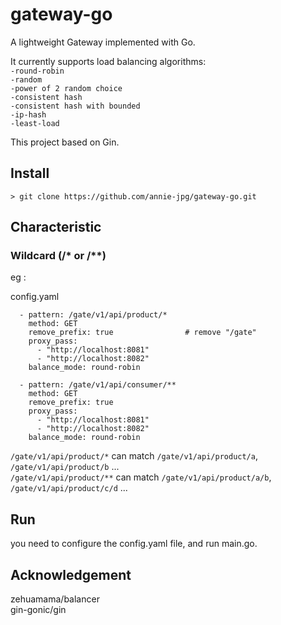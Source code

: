 # gateway-go
A lightweight Gateway implemented with Go.

It currently supports load balancing algorithms:\
`-round-robin`\
`-random`\
`-power of 2 random choice`\
`-consistent hash`\
`-consistent hash with bounded`\
`-ip-hash`\
`-least-load`

This project based on Gin.

## Install
`> git clone https://github.com/annie-jpg/gateway-go.git`

## Characteristic
### Wildcard (/* or /**)

eg :

config.yaml
```location:                     
  - pattern: /gate/v1/api/product/*
    method: GET
    remove_prefix: true                # remove "/gate"
    proxy_pass:                  
      - "http://localhost:8081"
      - "http://localhost:8082"
    balance_mode: round-robin     

  - pattern: /gate/v1/api/consumer/**
    method: GET
    remove_prefix: true
    proxy_pass:                
      - "http://localhost:8081"
      - "http://localhost:8082"
    balance_mode: round-robin
```

`/gate/v1/api/product/*` can match `/gate/v1/api/product/a`, `/gate/v1/api/product/b` ...\
`/gate/v1/api/product/**` can match `/gate/v1/api/product/a/b`, `/gate/v1/api/product/c/d` ...

## Run
you need to configure the config.yaml file, and run main.go.

## Acknowledgement
zehuamama/balancer \
gin-gonic/gin